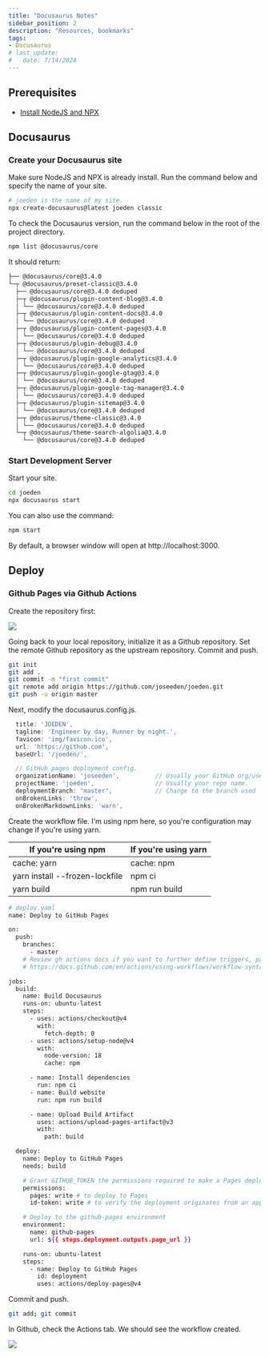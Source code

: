```yaml
---
title: "Docusaurus Notes"
sidebar_position: 2
description: "Resources, bookmarks"
tags: 
- Docusaurus
# last_update:
#   date: 7/14/2024
---
```




## Prerequisites 

- [Install NodeJS and NPX](/docs/001-Personal-Notes/010-Productivity/011-Tools-Specifications.md#nodejs)


## Docusaurus

### Create your Docusaurus site

Make sure NodeJS and NPX is already install. Run the command below and specify the name of your site.

```bash
# joeden is the name of my site.
npx create-docusaurus@latest joeden classic 
```

To check the Docusaurus version, run the command below in the root of the project directory.

```bash
npm list @docusaurus/core 
```

It should return:

```bash
├── @docusaurus/core@3.4.0
└─┬ @docusaurus/preset-classic@3.4.0
  ├── @docusaurus/core@3.4.0 deduped
  ├─┬ @docusaurus/plugin-content-blog@3.4.0
  │ └── @docusaurus/core@3.4.0 deduped
  ├─┬ @docusaurus/plugin-content-docs@3.4.0
  │ └── @docusaurus/core@3.4.0 deduped
  ├─┬ @docusaurus/plugin-content-pages@3.4.0
  │ └── @docusaurus/core@3.4.0 deduped
  ├─┬ @docusaurus/plugin-debug@3.4.0
  │ └── @docusaurus/core@3.4.0 deduped
  ├─┬ @docusaurus/plugin-google-analytics@3.4.0
  │ └── @docusaurus/core@3.4.0 deduped
  ├─┬ @docusaurus/plugin-google-gtag@3.4.0
  │ └── @docusaurus/core@3.4.0 deduped
  ├─┬ @docusaurus/plugin-google-tag-manager@3.4.0
  │ └── @docusaurus/core@3.4.0 deduped
  ├─┬ @docusaurus/plugin-sitemap@3.4.0
  │ └── @docusaurus/core@3.4.0 deduped
  ├─┬ @docusaurus/theme-classic@3.4.0
  │ └── @docusaurus/core@3.4.0 deduped
  └─┬ @docusaurus/theme-search-algolia@3.4.0
    └── @docusaurus/core@3.4.0 deduped 
```

### Start Development Server 

Start your site. 

```bash
cd joeden
npx docusaurus start 
```

You can also use the command:

```bash
npm start 
```

By default, a browser window will open at http://localhost:3000.


## Deploy 

### Github Pages via Github Actions

Create the repository first:

![](/img/docs/deploy-github-pagesss.png)


Going back to your local repository, initialize it as a Github repository.
Set the remote Github repository as the upstream repository. Commit and push.

```bash
git init 
git add . 
git commit -m "first commit"
git remote add origin https://github.com/joseeden/joeden.git 
git push -u origin master               
```

Next, modify the docusaurus.config.js.

```js
  title: 'JOEDEN',
  tagline: 'Engineer by day, Runner by night.',
  favicon: 'img/favicon.ico',
  url: 'https://github.com',
  baseUrl: '/joeden/',

  // GitHub pages deployment config.
  organizationName: 'joseeden',          // Usually your GitHub org/user name.
  projectName: 'joeden',                 // Usually your repo name.
  deploymentBranch: "master",            // Change to the branch used 
  onBrokenLinks: 'throw',
  onBrokenMarkdownLinks: 'warn', 
```

Create the workflow file. I'm using npm here, so you're configuration may change if you're using yarn.

| If you're using npm             | If you're using yarn  |
|---------------------------------|-----------------------|
| cache: yarn                     | cache: npm            |
| yarn install --frozen-lockfile  | npm ci                |
| yarn build                      | npm run build         |

```bash
# deploy.yaml 
name: Deploy to GitHub Pages

on:
  push:
    branches:
      - master
    # Review gh actions docs if you want to further define triggers, paths, etc
    # https://docs.github.com/en/actions/using-workflows/workflow-syntax-for-github-actions#on

jobs:
  build:
    name: Build Docusaurus
    runs-on: ubuntu-latest
    steps:
      - uses: actions/checkout@v4
        with:
          fetch-depth: 0
      - uses: actions/setup-node@v4
        with:
          node-version: 18
          cache: npm

      - name: Install dependencies
        run: npm ci
      - name: Build website
        run: npm run build

      - name: Upload Build Artifact
        uses: actions/upload-pages-artifact@v3
        with:
          path: build

  deploy:
    name: Deploy to GitHub Pages
    needs: build

    # Grant GITHUB_TOKEN the permissions required to make a Pages deployment
    permissions:
      pages: write # to deploy to Pages
      id-token: write # to verify the deployment originates from an appropriate source

    # Deploy to the github-pages environment
    environment:
      name: github-pages
      url: ${{ steps.deployment.outputs.page_url }}

    runs-on: ubuntu-latest
    steps:
      - name: Deploy to GitHub Pages
        id: deployment
        uses: actions/deploy-pages@v4

```

Commit and push.

```bash
git add; git commit 
```

In Github, check the Actions tab. We should see the workflow created.

![](/img/docs/notes-github-worklow-created-for-docu-site.png)













